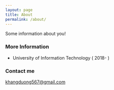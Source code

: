 ```yaml
---
layout: page
title: About
permalink: /about/
---
```


Some information about you!

### More Information

* University of Information Technology ( 2018- )

### Contact me

[khangduong567@gmail.com](mailto:khangduong567@gmail.com)
